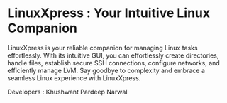 # LinuxXpress : Your Intuitive Linux Companion

LinuxXpress is your reliable companion for managing Linux tasks effortlessly. With its intuitive GUI, you can effortlessly create directories, handle files, establish secure SSH connections, configure networks, and efficiently manage LVM. Say goodbye to complexity and embrace a seamless Linux experience with LinuxXpress.

Developers :
Khushwant 
Pardeep Narwal
